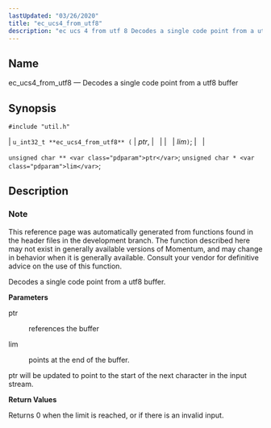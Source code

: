 ```yaml
---
lastUpdated: "03/26/2020"
title: "ec_ucs4_from_utf8"
description: "ec ucs 4 from utf 8 Decodes a single code point from a utf 8 buffer u int 32 t ec ucs 4 from utf 8 ptr lim unsigned char ptr unsigned char lim This reference page was automatically generated from functions found in the header files in the development..."
---
```


<a name="apis.ec_ucs4_from_utf8"></a> 
## Name

ec_ucs4_from_utf8 — Decodes a single code point from a utf8 buffer

## Synopsis

`#include "util.h"`

| `u_int32_t **ec_ucs4_from_utf8** (` | <var class="pdparam">ptr</var>, |   |
|   | <var class="pdparam">lim</var>`)`; |   |

`unsigned char ** <var class="pdparam">ptr</var>`;
`unsigned char * <var class="pdparam">lim</var>`;<a name="idp63946208"></a> 
## Description

### Note

This reference page was automatically generated from functions found in the header files in the development branch. The function described here may not exist in generally available versions of Momentum, and may change in behavior when it is generally available. Consult your vendor for definitive advice on the use of this function.

Decodes a single code point from a utf8 buffer.

**<a name="idp63949088"></a> Parameters**

<dl class="variablelist">

<dt>ptr</dt>

<dd>

references the buffer

</dd>

<dt>lim</dt>

<dd>

points at the end of the buffer.

</dd>

</dl>

ptr will be updated to point to the start of the next character in the input stream.

**<a name="idp63954176"></a> Return Values**

Returns 0 when the limit is reached, or if there is an invalid input.